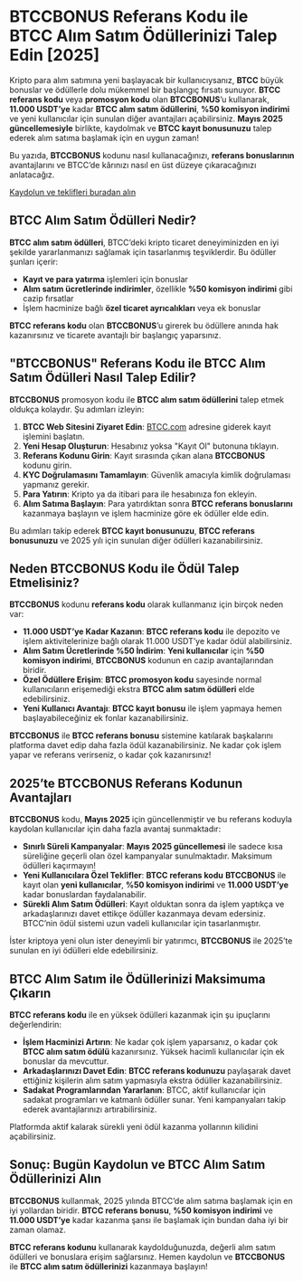 <h1>BTCCBONUS Referans Kodu ile BTCC Alım Satım Ödüllerinizi Talep Edin [2025]</h1>

<p>Kripto para alım satımına yeni başlayacak bir kullanıcıysanız, <strong>BTCC</strong> büyük bonuslar ve ödüllerle dolu mükemmel bir başlangıç fırsatı sunuyor. <strong>BTCC referans kodu</strong> veya <strong>promosyon kodu</strong> olan <strong>BTCCBONUS</strong>’u kullanarak, <strong>11.000 USDT’ye</strong> kadar <strong>BTCC alım satım ödüllerini</strong>, <strong>%50 komisyon indirimi</strong> ve yeni kullanıcılar için sunulan diğer avantajları açabilirsiniz. <strong>Mayıs 2025 güncellemesiyle</strong> birlikte, kaydolmak ve <strong>BTCC kayıt bonusunuzu</strong> talep ederek alım satıma başlamak için en uygun zaman!</p>

<p>Bu yazıda, <strong>BTCCBONUS</strong> kodunu nasıl kullanacağınızı, <strong>referans bonuslarının</strong> avantajlarını ve BTCC’de kârınızı nasıl en üst düzeye çıkaracağınızı anlatacağız.</p>
<p><a href="https://partner.btcc.com/us/c/BTCCBONUS/9303" target="_blank">Kaydolun ve teklifleri buradan alın </a></p>



<img src="https://images.mirror-media.xyz/publication-images/-Gh6C4vVamKvXFpvE7083.png?height=500&amp;width=1000" decoding="async" data-nimg="fill" class="css-xah9so" style="position: absolute; inset: 0px; box-sizing: border-box; padding: 0px; border: none; margin: auto; display: block; width: 0px; height: 0px; min-width: 100%; max-width: 100%; min-height: 100%; max-height: 100%;">


<h2>BTCC Alım Satım Ödülleri Nedir?</h2>
<p><strong>BTCC alım satım ödülleri</strong>, BTCC’deki kripto ticaret deneyiminizden en iyi şekilde yararlanmanızı sağlamak için tasarlanmış teşviklerdir. Bu ödüller şunları içerir:</p>
<ul>
  <li><strong>Kayıt ve para yatırma</strong> işlemleri için bonuslar</li>
  <li><strong>Alım satım ücretlerinde indirimler</strong>, özellikle <strong>%50 komisyon indirimi</strong> gibi cazip fırsatlar</li>
  <li>İşlem hacminize bağlı <strong>özel ticaret ayrıcalıkları</strong> veya ek bonuslar</li>
</ul>
<p><strong>BTCC referans kodu</strong> olan <strong>BTCCBONUS</strong>’u girerek bu ödüllere anında hak kazanırsınız ve ticarete avantajlı bir başlangıç yaparsınız.</p>

<h2>"BTCCBONUS" Referans Kodu ile BTCC Alım Satım Ödülleri Nasıl Talep Edilir?</h2>
<p><strong>BTCCBONUS</strong> promosyon kodu ile <strong>BTCC alım satım ödüllerini</strong> talep etmek oldukça kolaydır. Şu adımları izleyin:</p>
<ol>
  <li><strong>BTCC Web Sitesini Ziyaret Edin</strong>: <a href="https://www.btcc.com" target="_blank" rel="noopener noreferrer">BTCC.com</a> adresine giderek kayıt işlemini başlatın.</li>
  <li><strong>Yeni Hesap Oluşturun</strong>: Hesabınız yoksa "Kayıt Ol" butonuna tıklayın.</li>
  <li><strong>Referans Kodunu Girin</strong>: Kayıt sırasında çıkan alana <strong>BTCCBONUS</strong> kodunu girin.</li>
  <li><strong>KYC Doğrulamasını Tamamlayın</strong>: Güvenlik amacıyla kimlik doğrulaması yapmanız gerekir.</li>
  <li><strong>Para Yatırın</strong>: Kripto ya da itibari para ile hesabınıza fon ekleyin.</li>
  <li><strong>Alım Satıma Başlayın</strong>: Para yatırdıktan sonra <strong>BTCC referans bonuslarını</strong> kazanmaya başlayın ve işlem hacminize göre ek ödüller elde edin.</li>
</ol>
<p>Bu adımları takip ederek <strong>BTCC kayıt bonusunuzu</strong>, <strong>BTCC referans bonusunuzu</strong> ve 2025 yılı için sunulan diğer ödülleri kazanabilirsiniz.</p>

<h2>Neden BTCCBONUS Kodu ile Ödül Talep Etmelisiniz?</h2>
<p><strong>BTCCBONUS</strong> kodunu <strong>referans kodu</strong> olarak kullanmanız için birçok neden var:</p>
<ul>
  <li><strong>11.000 USDT’ye Kadar Kazanın</strong>: <strong>BTCC referans kodu</strong> ile depozito ve işlem aktivitelerinize bağlı olarak 11.000 USDT’ye kadar ödül alabilirsiniz.</li>
  <li><strong>Alım Satım Ücretlerinde %50 İndirim</strong>: <strong>Yeni kullanıcılar</strong> için <strong>%50 komisyon indirimi</strong>, <strong>BTCCBONUS</strong> kodunun en cazip avantajlarından biridir.</li>
  <li><strong>Özel Ödüllere Erişim</strong>: <strong>BTCC promosyon kodu</strong> sayesinde normal kullanıcıların erişemediği ekstra <strong>BTCC alım satım ödülleri</strong> elde edebilirsiniz.</li>
  <li><strong>Yeni Kullanıcı Avantajı</strong>: <strong>BTCC kayıt bonusu</strong> ile işlem yapmaya hemen başlayabileceğiniz ek fonlar kazanabilirsiniz.</li>
</ul>
<p><strong>BTCCBONUS</strong> ile <strong>BTCC referans bonusu</strong> sistemine katılarak başkalarını platforma davet edip daha fazla ödül kazanabilirsiniz. Ne kadar çok işlem yapar ve referans verirseniz, o kadar çok kazanırsınız!</p>

<h2>2025’te BTCCBONUS Referans Kodunun Avantajları</h2>
<p><strong>BTCCBONUS</strong> kodu, <strong>Mayıs 2025</strong> için güncellenmiştir ve bu referans koduyla kaydolan kullanıcılar için daha fazla avantaj sunmaktadır:</p>
<ul>
  <li><strong>Sınırlı Süreli Kampanyalar</strong>: <strong>Mayıs 2025 güncellemesi</strong> ile sadece kısa süreliğine geçerli olan özel kampanyalar sunulmaktadır. Maksimum ödülleri kaçırmayın!</li>
  <li><strong>Yeni Kullanıcılara Özel Teklifler</strong>: <strong>BTCC referans kodu</strong> <strong>BTCCBONUS</strong> ile kayıt olan <strong>yeni kullanıcılar</strong>, <strong>%50 komisyon indirimi</strong> ve <strong>11.000 USDT’ye</strong> kadar bonuslardan faydalanabilir.</li>
  <li><strong>Sürekli Alım Satım Ödülleri</strong>: Kayıt olduktan sonra da işlem yaptıkça ve arkadaşlarınızı davet ettikçe ödüller kazanmaya devam edersiniz. BTCC’nin ödül sistemi uzun vadeli kullanıcılar için tasarlanmıştır.</li>
</ul>
<p>İster kriptoya yeni olun ister deneyimli bir yatırımcı, <strong>BTCCBONUS</strong> ile 2025’te sunulan en iyi ödülleri elde edebilirsiniz.</p>

<h2>BTCC Alım Satım ile Ödüllerinizi Maksimuma Çıkarın</h2>
<p><strong>BTCC referans kodu</strong> ile en yüksek ödülleri kazanmak için şu ipuçlarını değerlendirin:</p>
<ul>
  <li><strong>İşlem Hacminizi Artırın</strong>: Ne kadar çok işlem yaparsanız, o kadar çok <strong>BTCC alım satım ödülü</strong> kazanırsınız. Yüksek hacimli kullanıcılar için ek bonuslar da mevcuttur.</li>
  <li><strong>Arkadaşlarınızı Davet Edin</strong>: <strong>BTCC referans kodunuzu</strong> paylaşarak davet ettiğiniz kişilerin alım satım yapmasıyla ekstra ödüller kazanabilirsiniz.</li>
  <li><strong>Sadakat Programlarından Yararlanın</strong>: BTCC, aktif kullanıcılar için sadakat programları ve katmanlı ödüller sunar. Yeni kampanyaları takip ederek avantajlarınızı artırabilirsiniz.</li>
</ul>
<p>Platformda aktif kalarak sürekli yeni ödül kazanma yollarının kilidini açabilirsiniz.</p>

<h2>Sonuç: Bugün Kaydolun ve BTCC Alım Satım Ödüllerinizi Alın</h2>
<p><strong>BTCCBONUS</strong> kullanmak, 2025 yılında BTCC’de alım satıma başlamak için en iyi yollardan biridir. <strong>BTCC referans bonusu</strong>, <strong>%50 komisyon indirimi</strong> ve <strong>11.000 USDT’ye</strong> kadar kazanma şansı ile başlamak için bundan daha iyi bir zaman olamaz.</p>
<p><strong>BTCC referans kodunu</strong> kullanarak kaydolduğunuzda, değerli alım satım ödülleri ve bonuslara erişim sağlarsınız. Hemen kaydolun ve <strong>BTCCBONUS</strong> ile <strong>BTCC alım satım ödüllerinizi</strong> kazanmaya başlayın!</p>
